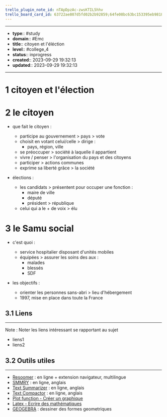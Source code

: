 ```yaml
---
trello_plugin_note_id: nTApDpzAc-zwsKTIL5hhv
trello_board_card_id: 63722ae807d5fd02b2b92859;64fe08bc63bc153395eb9818
---
```




---
- **type**:: #study
- **domain**:: #Emc
- **title**:: citoyen et l'éléction
- **level**:: #college_4
- **status**:: inprogress
- **created**:: 2023-09-29 19:32:13
- **updated**:: 2023-09-29 19:32:13
---


# 1	citoyen et l'élection

# 2	le citoyen

- que fait le citoyen : 
	- participe au gouvernement > pays > vote
	- choisit en votant celui/celle > dirige :
		- pays, région, ville
	- se préoccuper > société à laquelle il appartient
	- vivre / penser > l'organisation du pays et des citoyens
	- participer > actions communes
	- exprime sa liberté grâce > la société

- élections :
	- les candidats > présentent pour occuper une fonction :
		- maire de ville
		- député
		- président > république
	- celui qui a le + de voix > élu

# 3	le Samu social

- c'est quoi :
	- service hospitalier disposant d'unités mobiles
	-  équipées > assurer les soins des aux :
		- malades
		- blessés
		- SDF

- les objectifs :
	- orienter les personnes sans-abri > lieu d'hébergement
	- 1997, mise en place dans toute la France


## 3.1	Liens
---

Note :  Noter les liens intéressant se rapportant au sujet

- liens1
- liens2



## 3.2	Outils utiles
---

-   [Resoomer](https://resoomer.com/fr) : en ligne + extension navigateur, multilingue
-   [SMMRY](https://smmry.com/) : en ligne, anglais
-   [Text Summarizer](http://textsummarization.net/text-summarizer) : en ligne, anglais
-   [Text Compactor](https://www.textcompactor.com/) : en ligne, anglais
- [Plot function - Créer un graphique](https://github.com/leonhma/obsidian-functionplot)
- [Latex - Ecrire des mathématiques](https://fr.wikibooks.org/wiki/LaTeX/%C3%89crire_des_math%C3%A9matiques)
- [GEOGEBRA](https://www.geogebra.org/geometry?lang=fr) : dessiner des formes geometriques 